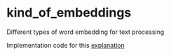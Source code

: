 # kind_of_embeddings
Different types of word embedding for text processing

Implementation code for this [explanation](https://towardsdatascience.com/word-embeddings-exploration-explanation-and-exploitation-with-code-in-python-5dac99d5d795)